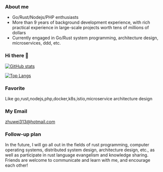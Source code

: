 ### About me
- Go/Rust/Nodejs/PHP enthusiasts
- More than 9 years of background development experience, with rich practical experience in large-scale projects worth tens of millions of dollars
- Currently engaged in Go/Rust system programming, architecture design, microservices, ddd, etc.

### Hi there 👋

[![GitHub stats](https://github-readme-stats.vercel.app/api?username=daheige&show_icons=true&theme=radical)](https://github.com/daheige/github-readme-stats)

[![Top Langs](https://github-readme-stats.vercel.app/api/top-langs/?username=daheige&layout=compact)](https://github.com/daheige/github-readme-stats)


### Favorite

  Like go,rust,nodejs,php,docker,k8s,istio,microservice architecture design
### My Email
  
  zhuwei313@hotmail.com

### Follow-up plan
In the future, I will go all out in the fields of rust programming, computer operating systems, distributed system design, architecture design, etc., as well as participate in rust language evangelism and knowledge sharing. Friends are welcome to communicate and learn with me, and encourage each other!
